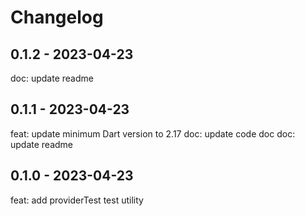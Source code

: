 # Changelog

## 0.1.2 - 2023-04-23

doc: update readme

## 0.1.1 - 2023-04-23

feat: update minimum Dart version to 2.17
doc: update code doc
doc: update readme

## 0.1.0 - 2023-04-23

feat: add providerTest test utility

